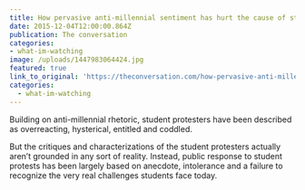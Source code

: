 ```yaml
---
title: How pervasive anti-millennial sentiment has hurt the cause of student protesters
date: 2015-12-04T12:00:00.864Z
publication: The conversation
categories: 
- what-im-watching
image: /uploads/1447983064424.jpg
featured: true
link_to_original: 'https://theconversation.com/how-pervasive-anti-millennial-sentiment-has-hurt-the-cause-of-student-protesters-51234'
categories:
  - what-im-watching
---
```


Building on anti-millennial rhetoric, student protesters have been described as overreacting, hysterical, entitled and coddled.

But the critiques and characterizations of the student protesters actually aren’t grounded in any sort of reality. Instead, public response to student protests has been largely based on anecdote, intolerance and a failure to recognize the very real challenges students face today.